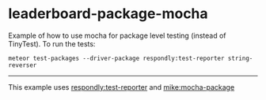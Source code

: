 # leaderboard-package-mocha
Example of how to use mocha for package level testing (instead of TinyTest). To run the tests:

`meteor test-packages --driver-package respondly:test-reporter string-reverser`

-----------------------

This example uses [respondly:test-reporter](https://github.com/respondly/meteor-test-reporter) and [mike:mocha-package](https://github.com/mad-eye/meteor-mocha-web/tree/packageTest)
